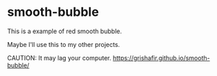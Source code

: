 # smooth-bubble
This is a example of red smooth bubble.

Maybe I'll use this to my other projects.

CAUTION: It may lag your computer.
https://grishafir.github.io/smooth-bubble/
